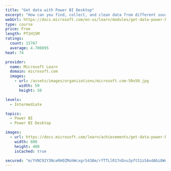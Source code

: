 ```yaml
---
title: "Get data with Power BI Desktop"
excerpt: "How can you find, collect, and clean data from different sources? Power BI is a tool for making sense of your data. You will learn tricks to make data-gathering easier."
webUrl: https://docs.microsoft.com/en-us/learn/modules/get-data-power-bi/
type: course
price: Free
length: PT1H15M
ratings:
  count: 15767
  average: 4.706095
heat: 74

provider:
  name: Microsoft Learn
  domain: microsoft.com
  images:
    - url: /assets/images/organizations/microsoft.com-50x50.jpg
      width: 50
      height: 50

levels:
  - Intermediate

topics:
  - Power BI
  - Power BI Desktop

images:
  - url: https://docs.microsoft.com/learn/achievements/get-data-power-bi-desktop-social.png
    width: 800
    height: 400
    isCached: true

secured: "m/YVNC92Y3NceRHOZMohWcxgrS438m/rfTTLlR17nDvuJpftS1zSAvdAbi8WuTY7ghxn1WFPypJaA1mIOf5BWrdm8NqYR1OgBPgKbnpGHgG5E2jm/yRwbz9cqw3PVtRadaMf3UrAPBdgyqdHO6ewHkech3Gs5lr62yiSFj5CSyujRSvDOxxrP228hYKFQcSxWxMR6czyOuhDfxfX9r5yhY5Mlhlku7mDelPwQKTsnnoVydoVW3YoxxdHOLrzEcpD4VmBRHIiNVrFMkFb5cKP0eLmzTNGdD1Hd0oHfN78CaBPHOgF+PdpJzoEJS+EZ/SfTrLZ6HOd1DMfSdiG+niF3+DdeCjKYdJ9sVWOY5xLnkFgf1NZ1NhJ0xdVUa7BF5QeCUeRsgouTBmbdyG5hhpP+qVqUUGAopvjB+nZsjnOCzlix76yiA3/1VhC3ITxfbaL;23vG/y6hVVRE92/m2QjFkA=="
---
```


